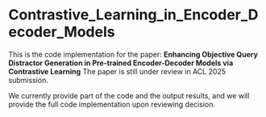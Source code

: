 # Contrastive_Learning_in_Encoder_Decoder_Models
This is the code implementation for the paper:
**Enhancing Objective Query Distractor Generation in Pre-trained Encoder-Decoder Models via Contrastive Learning**
The paper is still under review in ACL 2025 submission.

We currently provide part of the code and the output results, and we will provide the full code implementation upon reviewing decision.
